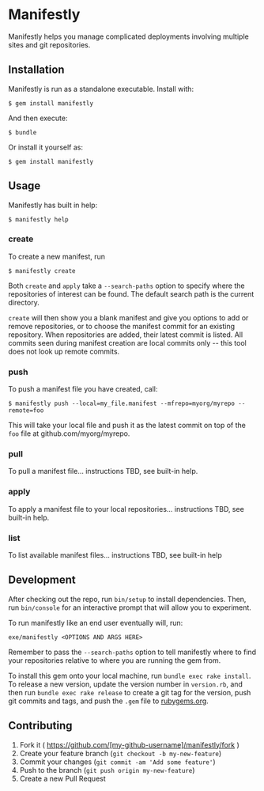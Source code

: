 # Manifestly

Manifestly helps you manage complicated deployments involving multiple sites and git repositories.

## Installation

Manifestly is run as a standalone executable.  Install with:

    $ gem install manifestly

And then execute:

    $ bundle

Or install it yourself as:

    $ gem install manifestly

## Usage

Manifestly has built in help:

    $ manifestly help

### create

To create a new manifest, run

    $ manifestly create

Both `create` and `apply` take a `--search-paths` option to specify where the repositories of interest can be found.  The default search path is the current directory.

`create` will then show you a blank manifest and give you options to add or remove repositories, or to choose the manifest commit for an existing repository.  When repositories are added, their latest commit is listed.  All commits seen during manifest creation are local commits only -- this tool does not look up remote commits.

### push

To push a manifest file you have created, call:

    $ manifestly push --local=my_file.manifest --mfrepo=myorg/myrepo --remote=foo

This will take your local file and push it as the latest commit on top of the `foo` file at github.com/myorg/myrepo.

### pull

To pull a manifest file... instructions TBD, see built-in help.

### apply

To apply a manifest file to your local repositories... instructions TBD, see built-in help.

### list

To list available manifest files... instructions TBD, see built-in help

## Development

After checking out the repo, run `bin/setup` to install dependencies. Then, run `bin/console` for an interactive prompt that will allow you to experiment.

To run manifestly like an end user eventually will, run:

```
exe/manifestly <OPTIONS AND ARGS HERE>
```

Remember to pass the `--search-paths` option to tell manifestly where to find your repositories relative to where you are running the gem from.

To install this gem onto your local machine, run `bundle exec rake install`. To release a new version, update the version number in `version.rb`, and then run `bundle exec rake release` to create a git tag for the version, push git commits and tags, and push the `.gem` file to [rubygems.org](https://rubygems.org).

## Contributing

1. Fork it ( https://github.com/[my-github-username]/manifestly/fork )
2. Create your feature branch (`git checkout -b my-new-feature`)
3. Commit your changes (`git commit -am 'Add some feature'`)
4. Push to the branch (`git push origin my-new-feature`)
5. Create a new Pull Request
